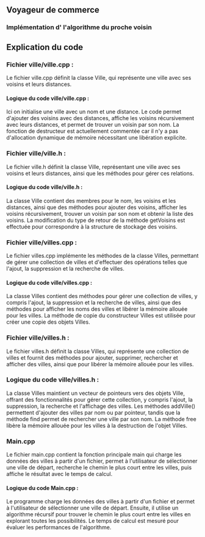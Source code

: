 ## Voyageur de commerce 
### Implémentation d' l'algorithme du proche voisin

## Explication du code 

### Fichier ville/ville.cpp :

Le fichier ville.cpp définit la classe Ville, qui représente une ville avec ses voisins et leurs distances.

#### Logique du code ville/ville.cpp :

Ici on initialise une ville avec un nom et une distance. Le code permet d'ajouter des voisins avec des distances, affiche les voisins récursivement avec leurs distances, et permet de trouver un voisin par son nom. La fonction de destructeur est actuellement commentée car il n'y a pas d'allocation dynamique de mémoire nécessitant une libération explicite.

### Fichier ville/ville.h :

Le fichier ville.h définit la classe Ville, représentant une ville avec ses voisins et leurs distances, ainsi que les méthodes pour gérer ces relations.

#### Logique du code ville/ville.h :

La classe Ville contient des membres pour le nom, les voisins et les distances, ainsi que des méthodes pour ajouter des voisins, afficher les voisins récursivement, trouver un voisin par son nom et obtenir la liste des voisins. La modification du type de retour de la méthode getVoisins est effectuée pour correspondre à la structure de stockage des voisins.

### Fichier ville/villes.cpp :

Le fichier villes.cpp implémente les méthodes de la classe Villes, permettant de gérer une collection de villes et d'effectuer des opérations telles que l'ajout, la suppression et la recherche de villes.

#### Logique du code ville/villes.cpp :

La classe Villes contient des méthodes pour gérer une collection de villes, y compris l'ajout, la suppression et la recherche de villes, ainsi que des méthodes pour afficher les noms des villes et libérer la mémoire allouée pour les villes. La méthode de copie du constructeur Villes est utilisée pour créer une copie des objets Villes.

### Fichier ville/villes.h :

Le fichier villes.h définit la classe Villes, qui représente une collection de villes et fournit des méthodes pour ajouter, supprimer, rechercher et afficher des villes, ainsi que pour libérer la mémoire allouée pour les villes.

### Logique du code ville/villes.h :

La classe Villes maintient un vecteur de pointeurs vers des objets Ville, offrant des fonctionnalités pour gérer cette collection, y compris l'ajout, la suppression, la recherche et l'affichage des villes. Les méthodes addVille() permettent d'ajouter des villes par nom ou par pointeur, tandis que la méthode find permet de rechercher une ville par son nom. La méthode free libère la mémoire allouée pour les villes à la destruction de l'objet Villes.

### Main.cpp

Le fichier main.cpp contient la fonction principale main qui charge les données des villes à partir d'un fichier, permet à l'utilisateur de sélectionner une ville de départ, recherche le chemin le plus court entre les villes, puis affiche le résultat avec le temps de calcul.

#### Logique du code Main.cpp :

Le programme charge les données des villes à partir d'un fichier et permet à l'utilisateur de sélectionner une ville de départ. Ensuite, il utilise un algorithme récursif pour trouver le chemin le plus court entre les villes en explorant toutes les possibilités. Le temps de calcul est mesuré pour évaluer les performances de l'algorithme.

